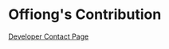 # Offiong's Contribution

[Developer Contact Page](https://github.com/zuri-training/price_compare_team_23/issues/14)
